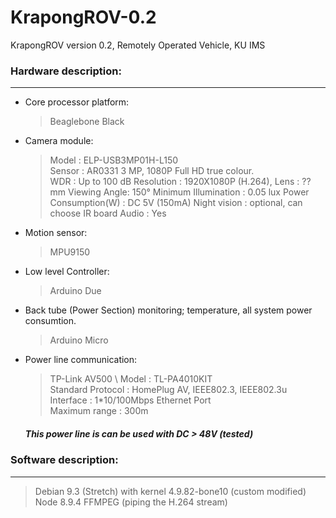 # KrapongROV-0.2
KrapongROV version 0.2, Remotely Operated Vehicle, KU IMS

### Hardware description:
-----------
* Core processor platform: 
  > Beaglebone Black

* Camera module: 
  > Model                 : ELP-USB3MP01H-L150 \
    Sensor                : AR0331 3 MP, 1080P Full HD true colour. \
    WDR                   : Up to 100 dB
    Resolution            : 1920X1080P (H.264), 
    Lens                  : ?? mm Viewing Angle: 150° 
    Minimum Illumination  : 0.05 lux 
    Power Consumption(W)  : DC 5V (150mA) 
    Night vision          : optional, can choose IR board 
    Audio                 : Yes
    
* Motion sensor:
  > MPU9150

* Low level Controller: 
  > Arduino Due 
  
* Back tube (Power Section) monitoring; temperature, all system power consumtion.
  > Arduino Micro 


* Power line communication: 
  > TP-Link AV500 \ 
  Model               : TL-PA4010KIT   \
  Standard Protocol   : HomePlug AV, IEEE802.3, IEEE802.3u \
  Interface           : 1*10/100Mbps Ethernet Port \
  Maximum range       : 300m
  
  ##### This power line is can be used with DC > 48V (tested)
  
 ### Software description:
 ------------
  > Debian 9.3 (Stretch) with kernel 4.9.82-bone10 (custom modified)
  > Node 8.9.4
  > FFMPEG (piping the H.264 stream)

